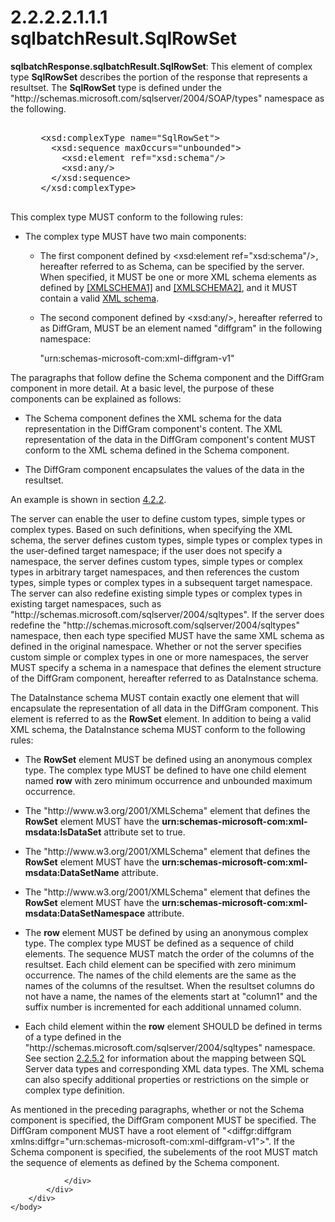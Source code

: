 <html dir="LTR" xmlns:mshelp="http://msdn.microsoft.com/mshelp" xmlns:ddue="http://ddue.schemas.microsoft.com/authoring/2003/5" xmlns:xlink="http://www.w3.org/1999/xlink" xmlns:tool="http://www.microsoft.com/tooltip">
    <head>
        <meta http-equiv="Content-Type" content="text/html; CHARSET=utf-8"></meta>
        <meta name="save" content="history"></meta>
        <title>2.2.2.2.1.1.1 sqlbatchResult.SqlRowSet</title>
        <xml>
            <mshelp:toctitle title="2.2.2.2.1.1.1 sqlbatchResult.SqlRowSet"></mshelp:toctitle>
            <mshelp:rltitle title="[MS-SSNWS]: sqlbatchResult.SqlRowSet"></mshelp:rltitle>
            <mshelp:keyword index="A" term="a1d70991-7acd-4672-a507-32b370eb9178"></mshelp:keyword>
            <mshelp:attr name="DCSext.ContentType" value="open specification"></mshelp:attr>
            <mshelp:attr name="AssetID" value="a1d70991-7acd-4672-a507-32b370eb9178"></mshelp:attr>
            <mshelp:attr name="TopicType" value="kbRef"></mshelp:attr>
            <mshelp:attr name="DCSext.Title" value="[MS-SSNWS]: sqlbatchResult.SqlRowSet" />
        </xml>
    </head>
    <body>
        <div id="header">
            <h1 class="heading">2.2.2.2.1.1.1 sqlbatchResult.SqlRowSet</h1>
        </div>
        <div id="mainSection">
            <div id="mainBody">
                <div id="allHistory" class="saveHistory"></div>
                <div id="sectionSection0" class="section" name="collapseableSection">
                    

<p><b>sqlbatchResponse.sqlbatchResult.SqlRowSet</b>:
This element of complex type <b>SqlRowSet</b> describes the portion of the
response that represents a resultset. The <b>SqlRowSet</b> type is defined
under the &quot;http://schemas.microsoft.com/sqlserver/2004/SOAP/types&quot;
namespace as the following.</p>

<dl>
<dd>
<div><pre>  
 &lt;xsd:complexType name=&quot;SqlRowSet&quot;&gt;
   &lt;xsd:sequence maxOccurs=&quot;unbounded&quot;&gt;
     &lt;xsd:element ref=&quot;xsd:schema&quot;/&gt;
     &lt;xsd:any/&gt;
   &lt;/xsd:sequence&gt;
 &lt;/xsd:complexType&gt;
  
</pre></div>
</dd></dl>

<p>This complex type MUST conform to the following rules:</p>

<ul><li><p><span><span> 
</span></span>The complex type MUST have two main components:</p>

<ul><li><p><span><span>  </span></span>The
first component defined by &lt;xsd:element ref=&quot;xsd:schema&quot;/&gt;,
hereafter referred to as Schema, can be specified by the server. When
specified, it MUST be one or more XML schema elements as defined by <a href="https://go.microsoft.com/fwlink/?LinkId=90608">[XMLSCHEMA1]</a> and <a href="https://go.microsoft.com/fwlink/?LinkId=90610">[XMLSCHEMA2]</a>, and it
MUST contain a valid <a href="4baedaec-b5a7-4176-be88-e1cec659ab8c.md#gt_bd0ce6f9-c350-4900-827e-951265294067">XML
schema</a>.</p>

</li><li><p><span><span>  </span></span>The
second component defined by &lt;xsd:any/&gt;, hereafter referred to as
DiffGram, MUST be an element named &quot;diffgram&quot; in the following
namespace:</p>

<p>&quot;urn:schemas-microsoft-com:xml-diffgram-v1&quot;</p>

</li></ul></li></ul><p>The paragraphs that follow define the Schema component and
the DiffGram component in more detail. At a basic level, the purpose of these
components can be explained as follows:</p>

<ul><li><p><span><span> 
</span></span>The Schema component defines the XML schema for the data
representation in the DiffGram component's content. The XML representation of
the data in the DiffGram component's content MUST conform to the XML schema
defined in the Schema component.</p>

</li><li><p><span><span> 
</span></span>The DiffGram component encapsulates the values of the data in the
resultset.</p>

</li></ul><p>An example is shown in section <a href="ec23c0cd-aaa1-47d1-b874-36ec07f0f302.md">4.2.2</a>.</p>

<p>The server can enable the user to define custom types,
simple types or complex types. Based on such definitions, when specifying the
XML schema, the server defines custom types, simple types or complex types in
the user-defined target namespace; if the user does not specify a namespace,
the server defines custom types, simple types or complex types in arbitrary
target namespaces, and then references the custom types, simple types or
complex types in a subsequent target namespace. The server can also redefine
existing simple types or complex types in existing target namespaces, such as
&quot;http://schemas.microsoft.com/sqlserver/2004/sqltypes&quot;. If the server
does redefine the &quot;http://schemas.microsoft.com/sqlserver/2004/sqltypes&quot;
namespace, then each type specified MUST have the same XML schema as defined in
the original namespace. Whether or not the server specifies custom simple or
complex types in one or more namespaces, the server MUST specify a schema in a
namespace that defines the element structure of the DiffGram component,
hereafter referred to as DataInstance schema.</p>

<p>The DataInstance schema MUST contain exactly one element
that will encapsulate the representation of all data in the DiffGram component.
This element is referred to as the <b>RowSet</b> element. In addition to being
a valid XML schema, the DataInstance schema MUST conform to the following
rules:</p>

<ul><li><p><span><span> 
</span></span>The <b>RowSet</b> element MUST be defined using an anonymous
complex type. The complex type MUST be defined to have one child element named <b>row</b>
with zero minimum occurrence and unbounded maximum occurrence.</p>

</li><li><p><span><span> 
</span></span>The &quot;http://www.w3.org/2001/XMLSchema&quot; element that
defines the <b>RowSet</b> element MUST have the <b>urn:schemas-microsoft-com:xml-msdata:IsDataSet</b>
attribute set to true.</p>

</li><li><p><span><span> 
</span></span>The &quot;http://www.w3.org/2001/XMLSchema&quot; element that
defines the <b>RowSet</b> element MUST have the <b>urn:schemas-microsoft-com:xml-msdata:DataSetName</b>
attribute.</p>

</li><li><p><span><span> 
</span></span>The &quot;http://www.w3.org/2001/XMLSchema&quot; element that
defines the <b>RowSet</b> element MUST have the <b>urn:schemas-microsoft-com:xml-msdata:DataSetNamespace</b>
attribute.</p>

</li><li><p><span><span> 
</span></span>The <b>row</b> element MUST be defined by using an anonymous
complex type. The complex type MUST be defined as a sequence of child elements.
The sequence MUST match the order of the columns of the resultset. Each child
element can be specified with zero minimum occurrence. The names of the child
elements are the same as the names of the columns of the resultset. When the
resultset columns do not have a name, the names of the elements start at
&quot;column1&quot; and the suffix number is incremented for each additional
unnamed column.</p>

</li><li><p><span><span> 
</span></span>Each child element within the <b>row</b> element SHOULD be
defined in terms of a type defined in the
&quot;http://schemas.microsoft.com/sqlserver/2004/sqltypes&quot; namespace. See
section <a href="c4847774-0292-4e6a-bc3c-9f927ef99f0d.md">2.2.5.2</a> for
information about the mapping between SQL Server data types and
corresponding XML data types. The XML schema can also specify additional
properties or restrictions on the simple or complex type definition.</p>

</li></ul><p>As mentioned in the preceding paragraphs, whether or not the
Schema component is specified, the DiffGram component MUST be specified. The
DiffGram component MUST have a root element of &quot;&lt;diffgr:diffgram
xmlns:diffgr=&quot;urn:schemas-microsoft-com:xml-diffgram-v1&quot;&gt;&quot;.
If the Schema component is specified, the subelements of the root MUST match
the sequence of elements as defined by the Schema component.</p>


                </div>
            </div>
        </div>
    </body>
</html>